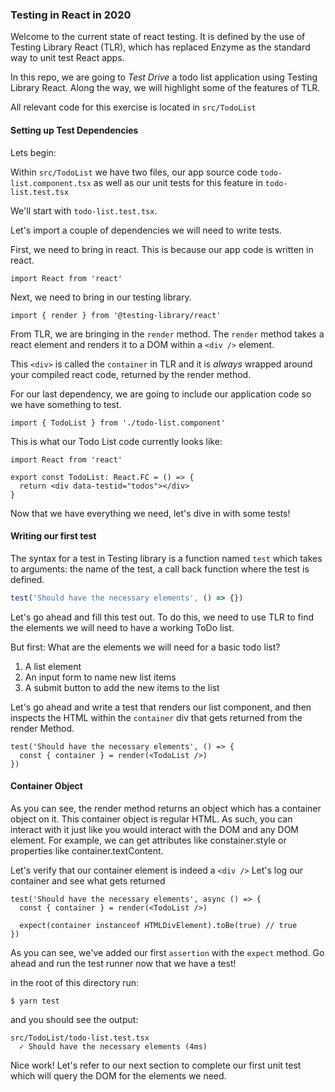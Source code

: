 ### Testing in React in 2020

Welcome to the current state of react testing. It is
defined by the use of Testing Library React (TLR),
which has replaced Enzyme as the standard way to unit
test React apps.

In this repo, we are going to _Test Drive_ a todo list application using Testing Library React. Along the way,
we will highlight some of the features of TLR.

All relevant code for this exercise is located in `src/TodoList`

#### Setting up Test Dependencies

Lets begin:

Within `src/TodoList` we have two files, our app source code `todo-list.component.tsx` as well as our unit tests for this feature in `todo-list.test.tsx`

We'll start with `todo-list.test.tsx`.

Let's import a couple of dependencies we will need to write tests.

First, we need to bring in react. This is because our app code
is written in react.

`import React from 'react'`

Next, we need to bring in our testing library.

`import { render } from '@testing-library/react'`

From TLR, we are bringing in the `render` method. The `render` method takes a react element and renders it to a DOM within a `<div />` element.

This `<div>` is called the `container` in TLR and it is _always_ wrapped around your compiled react code, returned by the render method.

For our last dependency, we are going to include our application code so we have something to test.

`import { TodoList } from './todo-list.component'`

This is what our Todo List code currently looks like:

```tsx
import React from 'react'

export const TodoList: React.FC = () => {
  return <div data-testid="todos"></div>
}
```

Now that we have everything we need, let's dive in with some tests!

#### Writing our first test

The syntax for a test in Testing library is a function named `test` which takes to arguments: the name of the test, a call back function where
the test is defined.

```jsx
test('Should have the necessary elements', () => {})
```

Let's go ahead and fill this test out. To do this, we need to use TLR to find the elements we will need to have a working ToDo list.

But first: What are the elements we will need for a basic todo list?

1. A list element
2. An input form to name new list items
3. A submit button to add the new items to the list

Let's go ahead and write a test that renders our list component, and then inspects the HTML within the `container` div that gets returned from the render Method.

```tsx
test('Should have the necessary elements', () => {
  const { container } = render(<TodoList />)
})
```

#### Container Object

As you can see, the render method returns an object which has a container object on it. This container object is regular HTML. As such, you can interact with it just like you would interact with the DOM and any DOM element. For example, we
can get attributes like constainer.style or properties like
container.textContent.

Let's verify that our container element is indeed a `<div />`
Let's log our container and see what gets returned

```tsx
test('Should have the necessary elements', async () => {
  const { container } = render(<TodoList />)

  expect(container instanceof HTMLDivElement).toBe(true) // true
})
```

As you can see, we've added our first `assertion` with the `expect` method. Go ahead and run the test runner now that we have a test!

in the root of this directory run:

```shell
$ yarn test
```

and you should see the output:

```shell
src/TodoList/todo-list.test.tsx
  ✓ Should have the necessary elements (4ms)
```

Nice work! Let's refer to our next section to complete our first unit test which will query the DOM for the elements we need.
